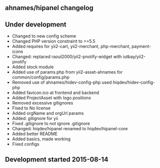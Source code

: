 ahnames/hipanel changelog
-------------------------

## Under development

- Changed to new config scheme
- Changed PHP version constraint to >=5.5
- Added requires for yii2-cart, yii2-merchant, php-merchant, payment-icons
- Changed: replaced raoul2000/yii2-pnotify-widget with iutbay/yii2-pnotify
- Added stock module
- Added use of params.php from yii2-asset-ahnames for common/config/params.php
- Removed use of ahnames/hidev-config-php used hiqdev/hidev-config-php
- Added favicon.ico at frontend and backend
- Added ProjectAsset with logo positions
- Removed excessive gitignores
- Fixed to No license
- Added orgName and orgUrl params
- Added: gitignore for yii
- Fixed .gitignore to not ignore .gitignore
- Changed: hiqdev/hipanel renamed to hiqdev/hipanel-core
- Added better README
- Added basics, made working
- Fixed configs

## Development started 2015-08-14

